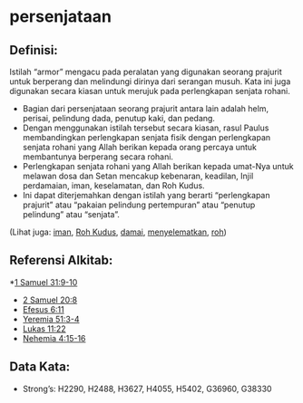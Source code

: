 # persenjataan

## Definisi:

Istilah “armor” mengacu pada peralatan yang digunakan seorang prajurit untuk berperang dan melindungi dirinya dari serangan musuh. Kata ini juga digunakan secara kiasan untuk merujuk pada perlengkapan senjata rohani.

* Bagian dari persenjataan seorang prajurit antara lain adalah helm, perisai, pelindung dada, penutup kaki, dan pedang.
* Dengan menggunakan istilah tersebut secara kiasan, rasul Paulus membandingkan perlengkapan senjata fisik dengan perlengkapan senjata rohani yang Allah berikan kepada orang percaya untuk membantunya berperang secara rohani.
* Perlengkapan senjata rohani yang Allah berikan kepada umat-Nya untuk melawan dosa dan Setan mencakup kebenaran, keadilan, Injil perdamaian, iman, keselamatan, dan Roh Kudus.
* Ini dapat diterjemahkan dengan istilah yang berarti “perlengkapan prajurit” atau “pakaian pelindung pertempuran” atau “penutup pelindung” atau “senjata”.

(Lihat juga: [iman](../kt/faith.md), [Roh Kudus](../kt/holyspirit.md), [damai](../other/peace.md), [menyelematkan](../kt/save.md), [roh](../kt/spirit.md))

## Referensi Alkitab:

*[1 Samuel 31:9-10](rc://en/tn/help/1sa/31/09)
* [2 Samuel 20:8](rc://en/tn/help/2sa/20/08)
* [Efesus 6:11](rc://en/tn/help/eph/06/11)
* [Yeremia 51:3-4](rc://en/tn/help/jer/51/03)
* [Lukas 11:22](rc://en/tn/help/luk/11/22)
* [Nehemia 4:15-16](rc://en/tn/help/neh/04/15)

## Data Kata:

* Strong’s: H2290, H2488, H3627, H4055, H5402, G36960, G38330
